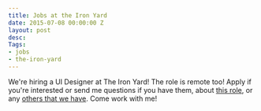 ```yaml
---
title: Jobs at the Iron Yard
date: 2015-07-08 00:00:00 Z
layout: post
desc: 
Tags:
- jobs
- the-iron-yard
---
```


We're hiring a UI Designer at The Iron Yard! The role is remote too! Apply if you're interested or send me questions if you have them, about [this role](https://the-iron-yard.workable.com/jobs/84721), or any [others that we have](https://the-iron-yard.workable.com/). Come work with me!